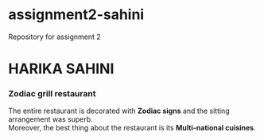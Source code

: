 # assignment2-sahini
Repository for assignment 2
# HARIKA SAHINI
### Zodiac grill restaurant
 The entire restaurant is decorated with **Zodiac signs** and the sitting arrangement was superb.<br> Moreover, the best thing about the restaurant is its **Multi-national cuisines**.